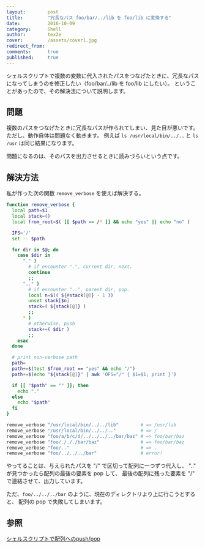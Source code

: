 ```yaml
---
layout:        post
title:         "冗長なパス foo/bar/../lib を foo/lib に変換する"
date:          2016-10-09
category:      Shell
author:        tex2e
cover:         /assets/cover1.jpg
redirect_from:
comments:      true
published:     true
---
```


シェルスクリプトで複数の変数に代入されたパスをつなげたときに、冗長なパスになってしまうのを修正したい（foo/bar/../lib を foo/lib にしたい）。
ということがあったので、その解決法について説明します。


問題
---------------

複数のパスをつなげたときに冗長なパスが作られてしまい、見た目が悪いです。
ただし、動作自体は問題なく動きます。
例えば `ls /usr/local/bin/../..` と `ls /usr` は同じ結果になります。

問題になるのは、そのパスを出力させるときに読みづらいという点です。


解決方法
---------------

私が作った次の関数 `remove_verbose` を使えば解決する。

```bash
function remove_verbose {
  local path=$1
  local stack=()
  local from_root=$( [[ $path == /* ]] && echo "yes" || echo "no" )

  IFS='/'
  set -- $path

  for dir in $@; do
    case $dir in
      "." )
        # if encounter ".", current dir, next.
        continue
        ;;
      ".." )
        # if encounter "..", parent dir, pop.
        local n=$(( ${#stack[@]} - 1 ))
        unset stack[$n]
        stack=( ${stack[@]} )
        ;;
      * )
        # otherwise, push
        stack+=( $dir )
        ;;
    esac
  done

  # print non-verbose path
  path=
  path+=$(test $from_root == "yes" && echo "/")
  path+=$(echo "${stack[@]}" | awk 'OFS="/" { $1=$1; print }')

  if [[ "$path" == "" ]]; then
    echo "."
  else
    echo "$path"
  fi
}

remove_verbose "/usr/local/bin/../../lib"        # => /usr/lib
remove_verbose "/usr/local/bin/../../.."         # => /
remove_verbose "foo/a/b/c/d/../../../../bar/baz" # => foo/bar/baz
remove_verbose "foo/./././bar/baz"               # => foo/bar/baz
remove_verbose "foo/.."                          # => .
remove_verbose "foo/../../../bar"                # error!
```

やってることは、与えられたパスを "/" で区切って配列に一つずつ代入し、
".." が見つかったら配列の最後の要素を pop して、
最後の配列に残った要素を "/" で連結させて、出力しています。

ただ、`foo/../../../bar` のように、現在のディレクトリより上に行こうとすると、
配列の pop で失敗してしまいます。


参照
---------------

[シェルスクリプトで配列へのpush/pop](http://lake-michigan.hatenablog.com/entry/20110419/1303207600)
